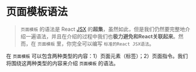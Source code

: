 # 页面模板语法

> ```页面模板``` 的语法是 React [JSX](#https://facebook.github.io/react/docs/jsx-in-depth.html) 的**超集**，虽然如此，但是我们仍然要完整地介绍一遍语法，并且在介绍的过程中我们也**极力避免和React关联起来**。然而，在 ```页面模板``` 里，你完全可以编写 ```标准的React JSX语法```。

在 ```页面模板``` 可以包含两种类型的内容：1）页面元素（标签）；2）页面指令。我们将围绕这两种类型的内容来介绍 ```页面模板``` 的语法。

